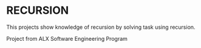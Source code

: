 # RECURSION

This projects show knowledge of recursion by solving task using recursion.

Project from ALX Software Engineering Program
